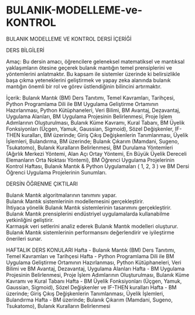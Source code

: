 # BULANIK-MODELLEME-ve-KONTROL

BULANIK MODELLEME VE KONTROL DERSİ İÇERİĞİ

DERS BİLGİLERİ

Amaç:  Bu dersin amacı, öğrencilere geleneksel matematiksel ve mantıksal yaklaşımların ötesine geçerek bulanık mantığın temel prensiplerini ve yöntemlerini anlatmaktır. Bu kapsam ile sistemler üzerinde ki belirsizlikle başa çıkma yeteneklerini geliştirmek ve yapay zeka alanında bulanık mantığın önemli bir rol ve görev üstlendiğinin bilincini artırmaktır.

İçerik: Bulanık Mantık (BM) Ders Tanıtımı, Temel Kavramları, Tarihçesi, Python Programlama Dili ile BM Uygulama Geliştirme Ortamının Hazırlanması, Python Kütüphaneleri, Veri Bilimi, BM Avantaj, Dezavantaj, Uygulama Alanları, BM Uygulama Projesinin Belirlenmesi, Proje İşlem Adımlarının Oluşturulması, Bulanık Küme Kavramı, Kural Tabanı, BM Üyelik Fonksiyonları (Üçgen, Yamuk, Gaussian, Sigmoid), Sözel Değişkenler, IF-THEN kuralları, BM üzerinde; Giriş Çıkış Değişkenlerin Tanımlanması, Üyelik İşlemleri, Bulandırma, BM üzerinde; Bulanık Çıkarım (Mamdani, Sugeno, Tsukatomo), Bulanık Kuralların Belirlenmesi, BM Durulama Yöntemleri (Ağırlık Merkezi Yöntemi, Alan Açı Ortay Yöntemi, En Büyük Üyelik Dereceli Elemanların Orta Noktası Yöntemi), BM Öğrenci Uygulama Projelerinin Kontrol Haftası, Bulanık Mantık & Python Uygulamaları ( 1, 2, 3 ) ve BM Dersi Öğrenci Uygulama Projelerinin Sunumları.

DERSİN ÖĞRENME ÇIKTILARI

Bulanık Mantık algoritmalarının tanımını yapar.  
Bulanık Mantık sistemlerinin modellemesini gerçekleştirir.  
İhtiyaca yönelik Bulanık Mantık sistemlerinin tasarımını gerçekleştirir.  
Bulanık Mantık prensiplerini endüstriyel uygulamalarda kullanabilme yetkinliğini geliştirir.  
Karmaşık veri setlerini analiz ederek Bulanık Mantık modelleri oluşturur.  
Bulanık Mantık sistemlerinin performansını değerlendirir ve iyileştirme önerileri sunar.  

HAFTALIK DERS KONULARI
Hafta - Bulanık Mantık (BM) Ders Tanıtımı, Temel Kavramları ve Tarihçesi
Hafta - Python Programlama Dili ile BM Uygulama Geliştirme Ortamının Hazırlanması, Python Kütüphaneleri, Veri Bilimi ve BM Avantaj, Dezavantaj, Uygulama Alanları
Hafta - BM Uygulama Projesinin Belirlenmesi, Proje İşlem Adımlarının Oluşturulması, Bulanık Küme Kavramı ve Kural Tabanı
Hafta - BM Üyelik Fonksiyonları (Üçgen, Yamuk, Gaussian, Sigmoid), Sözel Değişkenler ve IF-THEN kuralları
Hafta - BM üzerinde; Giriş Çıkış Değişkenlerin Tanımlanması, Üyelik İşlemleri, Bulandırma
Hafta - BM üzerinde; Bulanık Çıkarım (Mamdani, Sugeno, Tsukatomo), Bulanık Kuralların Belirlenmesi
